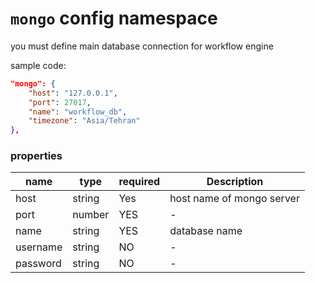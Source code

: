 # `mongo` config namespace

you must define main database connection for workflow engine


sample code:
```json
"mongo": {
    "host": "127.0.0.1",
    "port": 27017,
    "name": "workflow_db",
    "timezone": "Asia/Tehran"
},
```

### properties

| name | type | required | Description |
| ----------- | ----------- |----------- |----------- |
| host | string | Yes | host name of mongo server | 
| port | number | YES | - |
| name | string | YES | database name | 
|username | string | NO | - |
| password | string| NO | -

